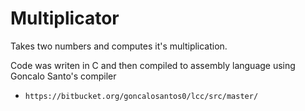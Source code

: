 # Multiplicator

Takes two numbers and computes it's multiplication.

Code was writen in C and then compiled to assembly language using Goncalo Santo's compiler
 * ```https://bitbucket.org/goncalosantos0/lcc/src/master/```
